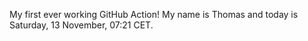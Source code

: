 My first ever working GitHub Action!
My name is Thomas and today is Saturday, 13 November, 07:21 CET. 
